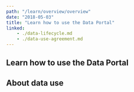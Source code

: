 ```yaml
---
path: "/learn/overview/overview"
date: "2018-05-03"
title: "Learn how to use the Data Portal"
linked:
    - ./data-lifecycle.md
    - ./data-use-agreement.md
---
```


## Learn how to use the Data Portal



## About data use


